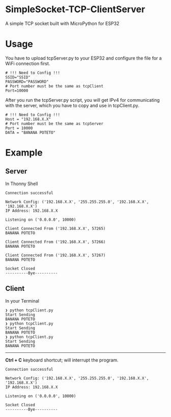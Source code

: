 # SimpleSocket-TCP-ClientServer
A simple TCP socket built with MicroPython for ESP32

# Usage
You have to upload tcpServer.py to your ESP32 and configure the file for a WiFi connection first.
```
# !!! Need to Config !!!
SSID="SSID"
PASSWORD="PASSWORD"
# Port number must be the same as tcpClient
Port=10000
```

After you run the tcpServer.py script, you will get IPv4 for communicating with the server, which you have to copy and use in tcpClient.py.
```
# !!! Need to Config !!!
Host = "192.168.X.X"
# Port number must be the same as tcpServer
Port = 10000
DATA = "BANANA POTETO"
```
# Example

## Server
In Thonny Shell
```
Connection successful

Network Config: ('192.168.X.X', '255.255.255.0', '192.168.X.X', '192.168.X.X')
IP Address: 192.168.X.X

Listening on ('0.0.0.0', 10000)

Client Connected From ('192.168.X.X', 57265)
BANANA POTETO

Client Connected From ('192.168.X.X', 57266)
BANANA POTETO

Client Connected From ('192.168.X.X', 57267)
BANANA POTETO

Socket Closed
----------Bye----------
```

## Client
In your Terminal
```
❯ python tcpClient.py
Start Sending
BANANA POTETO
❯ python tcpClient.py
Start Sending
BANANA POTETO
❯ python tcpClient.py
Start Sending
BANANA POTETO
```
---
<b>Ctrl + C</b> keyboard shortcut; will interrupt the program.
```
Connection successful

Network Config: ('192.168.X.X', '255.255.255.0', '192.168.X.X', '192.168.X.X')
IP Address: 192.168.X.X

Listening on ('0.0.0.0', 10000)

Socket Closed
----------Bye----------
```